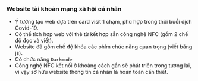 ### Website tài khoản mạng xã hội cá nhân
- Ý tưởng tạo web dựa trên card visit 1 chạm, phù hợp trong thời buổi dịch Covid-19.
- Có thể tích hợp web với thẻ từ kết hợp sẵn công nghệ NFC (gồm 2 chế độ đọc và viết).
- Website đã gồm chế độ khóa các phím chức năng quan trọng (viết bằng js).
- Có chức năng `Darkmode`
- Công nghệ NFC kết nối ở khoảng cách gần sẽ phát triển trong tương lai, vì vậy sở hữu website thông tin cá nhân là hoàn toàn cần thiết.
